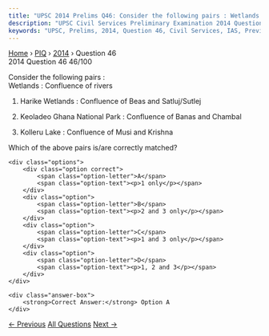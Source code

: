 ```yaml
---
title: "UPSC 2014 Prelims Q46: Consider the following pairs : Wetlands : Confluence of rive..."
description: "UPSC Civil Services Preliminary Examination 2014 Question 46 with options and answer"
keywords: "UPSC, Prelims, 2014, Question 46, Civil Services, IAS, Previous Year Questions"
---
```


<nav class="breadcrumb">
    <a href="../../">Home</a>
    <span>›</span>
    <a href="../">PIQ</a>
    <span>›</span>
    <a href="./">2014</a>
    <span>›</span>
    <span>Question 46</span>
</nav>

<div class="question-header">
    <div class="question-meta">
        <span class="year-badge">2014</span>
        <span class="question-number">Question 46</span>
        <span class="progress">46/100</span>
    </div>
    <div class="progress-bar">
        <div class="progress-fill" style="width: 46.0%"></div>
    </div>
</div>

<div class="question-content">
    <div class="question-text">
        <p>Consider the following pairs :<br />
Wetlands : Confluence of rivers</p>
<ol>
<li>
<p>Harike Wetlands : Confluence of Beas and Satluj/Sutlej</p>
</li>
<li>
<p>Keoladeo Ghana National Park : Confluence of Banas and Chambal</p>
</li>
<li>
<p>Kolleru Lake : Confluence of Musi and Krishna</p>
</li>
</ol>
<p>Which of the above pairs is/are correctly matched?</p>
    </div>
    
    <div class="options">
        <div class="option correct">
            <span class="option-letter">A</span>
            <span class="option-text"><p>1 only</p></span>
        </div>
        <div class="option">
            <span class="option-letter">B</span>
            <span class="option-text"><p>2 and 3 only</p></span>
        </div>
        <div class="option">
            <span class="option-letter">C</span>
            <span class="option-text"><p>1 and 3 only</p></span>
        </div>
        <div class="option">
            <span class="option-letter">D</span>
            <span class="option-text"><p>1, 2 and 3</p></span>
        </div>
    </div>

    <div class="answer-box">
        <strong>Correct Answer:</strong> Option A
    </div>
</div>

<div class="question-nav">
    <a href="../q045-consider-the-following-rivers-1-barak-2-lohit-3-su/" class="nav-btn prev">← Previous</a>
    <a href="../" class="nav-btn center">All Questions</a>
    <a href="../q047-which-one-of-the-following-pairs-does-not-form-par/" class="nav-btn next">Next →</a>
</div>
